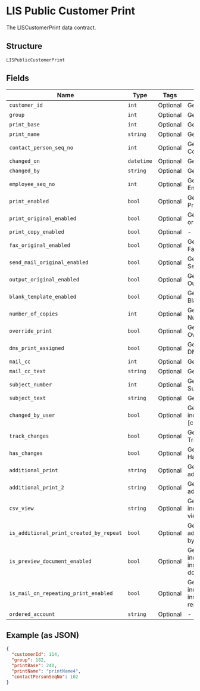 
# LIS Public Customer Print

The LISCustomerPrint data contract.

## Structure

`LISPublicCustomerPrint`

## Fields

| Name | Type | Tags | Description |
|  --- | --- | --- | --- |
| `customer_id` | `int` | Optional | Gets or sets CustomerId. |
| `group` | `int` | Optional | Gets or sets Group. |
| `print_base` | `int` | Optional | Gets or sets PrintBase. |
| `print_name` | `string` | Optional | Gets or sets PrintName. |
| `contact_person_seq_no` | `int` | Optional | Gets or sets ContactPersonSeqNo. |
| `changed_on` | `datetime` | Optional | Gets or sets ChangedOn. |
| `changed_by` | `string` | Optional | Gets or sets ChangedBy. |
| `employee_seq_no` | `int` | Optional | Gets or sets EmployeeSeqNo. |
| `print_enabled` | `bool` | Optional | Gets or sets PrintOriginalEnabled. |
| `print_original_enabled` | `bool` | Optional | Gets or sets the print original enabled. |
| `print_copy_enabled` | `bool` | Optional | - |
| `fax_original_enabled` | `bool` | Optional | Gets or sets FaxOriginalEnabled. |
| `send_mail_original_enabled` | `bool` | Optional | Gets or sets SendMailOriginalEnabled. |
| `output_original_enabled` | `bool` | Optional | Gets or sets OutputOriginalEnabled. |
| `blank_template_enabled` | `bool` | Optional | Gets or sets BlankTemplateEnabled. |
| `number_of_copies` | `int` | Optional | Gets or sets NumberOfCopies. |
| `override_print` | `bool` | Optional | Gets or sets OverridePrint. |
| `dms_print_assigned` | `bool` | Optional | Gets or sets DMSPrintAssigned. |
| `mail_cc` | `int` | Optional | Gets or sets MailCC. |
| `mail_cc_text` | `string` | Optional | Gets or sets MailCCText. |
| `subject_number` | `int` | Optional | Gets or sets SubjectNumber. |
| `subject_text` | `string` | Optional | Gets or sets SubjectText. |
| `changed_by_user` | `bool` | Optional | Gets or sets a value indicating whether [changed by user]. |
| `track_changes` | `bool` | Optional | Gets or sets TrackChanges. |
| `has_changes` | `bool` | Optional | Gets or sets HasChanges. |
| `additional_print` | `string` | Optional | Gets or sets the additional print. |
| `additional_print_2` | `string` | Optional | Gets or sets the additional print 2. |
| `csv_view` | `string` | Optional | Gets or sets a value indicating whether [CSV view]. |
| `is_additional_print_created_by_repeat` | `bool` | Optional | Gets or sets the is additional print created by repeat. |
| `is_preview_document_enabled` | `bool` | Optional | Gets or sets a value indicating whether this instance is preview document enabled. |
| `is_mail_on_repeating_print_enabled` | `bool` | Optional | Gets or sets a value indicating whether this instance is mail on repeating print enabled. |
| `ordered_account` | `string` | Optional | - |

## Example (as JSON)

```json
{
  "customerId": 114,
  "group": 182,
  "printBase": 240,
  "printName": "printName4",
  "contactPersonSeqNo": 102
}
```

